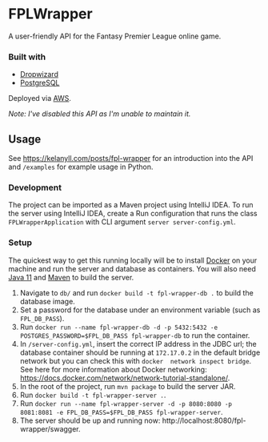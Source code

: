 # FPLWrapper

A user-friendly API for the Fantasy Premier League online game.

### Built with
- [Dropwizard](https://www.dropwizard.io/en/latest/index.html)
- [PostgreSQL](https://www.postgresql.org/)

Deployed via [AWS](https://aws.amazon.com/).

*Note: I've disabled this API as I'm unable to maintain it.*

## Usage
See https://kelanyll.com/posts/fpl-wrapper for an introduction into the API and `/examples` for example usage 
in Python.

### Development
The project can be imported as a Maven project using IntelliJ IDEA. To run the server using IntelliJ IDEA, create a 
Run configuration that runs the class `FPLWrapperApplication` with CLI argument `server server-config.yml`.

### Setup
The quickest way to get this running locally will be to install [Docker](https://www.docker.com/) on your machine 
and run the server and database as containers. You will also need [Java 11](https://openjdk.java.net/projects/jdk/11/) and [Maven](https://maven.apache.org/) to build the server. 
1. Navigate to `db/` and run `docker build -t fpl-wrapper-db .` to build the database image.
2. Set a password for the database under an environment variable (such as `FPL_DB_PASS`).
2. Run `docker run --name fpl-wrapper-db -d -p 5432:5432 -e POSTGRES_PASSWORD=$FPL_DB_PASS fpl-wrapper-db` to run 
   the 
   container.
3. In `/server-config.yml`, insert the correct IP address in the JDBC url; the database 
   container should be running at `172.17.0.2` in the default bridge network but you can check this with `docker 
   network inspect bridge`. See here for more information about Docker networking: https://docs.docker.com/network/network-tutorial-standalone/.
4. In the root of the project, run `mvn package` to build the server JAR.
5. Run `docker build -t fpl-wrapper-server .`.
6. Run `docker run --name fpl-wrapper-server -d -p 8080:8080 -p 8081:8081 -e FPL_DB_PASS=$FPL_DB_PASS fpl-wrapper-server`.
7. The server should be up and running now: http://localhost:8080/fpl-wrapper/swagger.
